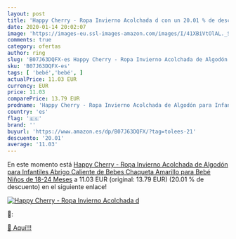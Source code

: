```yaml
---
layout: post
title: 'Happy Cherry - Ropa Invierno Acolchada d con un 20.01 % de descuento'
date: 2020-01-14 20:02:07
image: 'https://images-eu.ssl-images-amazon.com/images/I/41XBiVtOlAL._SL400_.jpg'
comments: true
category: ofertas
author: ring
slug: 'B07J63DQFX-es Happy Cherry - Ropa Invierno Acolchada de Algodón para...'
sku: 'B07J63DQFX-es'
tags: [ 'bebé','bebé', ]
actualPrice: 11.03 EUR
currency: EUR
price: 11.03
comparePrice: 13.79 EUR
prodname: 'Happy Cherry - Ropa Invierno Acolchada de Algodón para Infantiles Abrigo Caliente de Bebes Chaqueta Amarillo para Bebé Niños de 18-24 Meses'
country: 'es'
flag: '🇪🇸'
brand: ''
buyurl: 'https://www.amazon.es/dp/B07J63DQFX/?tag=tolees-21'
descuento: '20.01'
average: '11.03'
---
```


En este momento está [Happy Cherry - Ropa Invierno Acolchada de Algodón para Infantiles Abrigo Caliente de Bebes Chaqueta Amarillo para Bebé Niños de 18-24 Meses](https://www.amazon.es/dp/B07J63DQFX/?tag=tolees-21) a 11.03 EUR (original: 13.79 EUR) (20.01 %  de descuento) en el siguiente enlace!

[![Happy Cherry - Ropa Invierno Acolchada d](https://images-eu.ssl-images-amazon.com/images/I/41XBiVtOlAL._SL400_.jpg)](https://www.amazon.es/dp/B07J63DQFX/?tag=tolees-21)

🔎:


[🛒 Aquí!!!](https://www.amazon.es/dp/B07J63DQFX/?tag=tolees-21)
